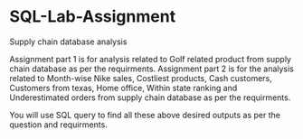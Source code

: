# SQL-Lab-Assignment
Supply chain database analysis

Assignment part 1 is for analysis related to Golf related product from supply chain database as per the requirments.
Assignment part 2 is for the analysis related to Month-wise Nike sales, Costliest products, Cash customers, Customers from texas, Home office, Within state ranking and Underestimated orders from supply chain database as per the requirments.

You will use SQL query to find all these above desired outputs as per the question and requirments.
